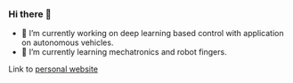 ### Hi there 👋

- 🔭 I’m currently working on deep learning based control with application on autonomous vehicles.
- 🌱 I’m currently learning mechatronics and robot fingers.

Link to [personal website](https://leishi23.github.io/homepage)

<!--
**leishi23/leishi23** is a ✨ _special_ ✨ repository because its `README.md` (this file) appears on your GitHub profile.

Here are some ideas to get you started:

- 🔭 I’m currently working on ...
- 🌱 I’m currently learning ...
- 👯 I’m looking to collaborate on ...
- 🤔 I’m looking for help with ...
- 💬 Ask me about ...
- 📫 How to reach me: ...
- 😄 Pronouns: ...
- ⚡ Fun fact: ...
-->
